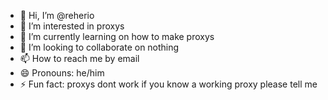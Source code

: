 - 👋 Hi, I’m @reherio 
- 👀 I’m interested in proxys
- 🌱 I’m currently learning on how to make proxys
- 💞️ I’m looking to collaborate on nothing
- 📫 How to reach me by email
- 😄 Pronouns: he/him
- ⚡ Fun fact: proxys dont work
if you know a working proxy please tell me
<!---
reherio/reherio is a ✨ special ✨ repository because its `README.md` (this file) appears on your GitHub profile.
You can click the Preview link to take a look at your changes.
--->

